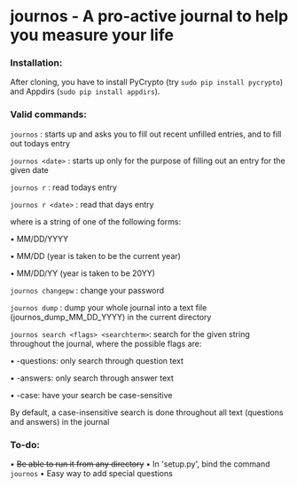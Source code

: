 journos - A pro-active journal to help you measure your life
=======

### Installation:

After cloning, you have to install PyCrypto (try `sudo pip install pycrypto`) and Appdirs (`sudo pip install appdirs`).

### Valid commands:

`journos` : starts up and asks you to fill out recent unfilled entries, and to fill out todays entry

`journos <date>` : starts up only for the purpose of filling out an entry for the given date

`journos r` : read todays entry

`journos r <date>` : read that days entry

where <date> is a string of one of the following forms:

• MM/DD/YYYY

• MM/DD (year is taken to be the current year)

• MM/DD/YY (year is taken to be 20YY)


`journos changepw` : change your password

`journos dump` : dump your whole journal into a text file (journos\_dump\_MM\_DD\_YYYY) in the current directory

`journos search <flags> <searchterm>`: search for the given string throughout the journal, where the possible flags are:

• -questions: only search through question text

• -answers: only search through answer text

• -case: have your search be case-sensitive

By default, a case-insensitive search is done throughout all text (questions and answers) in the journal


### To-do:

• ~~Be able to run it from any directory~~
• In 'setup.py', bind the command `journos`
• Easy way to add special questions
